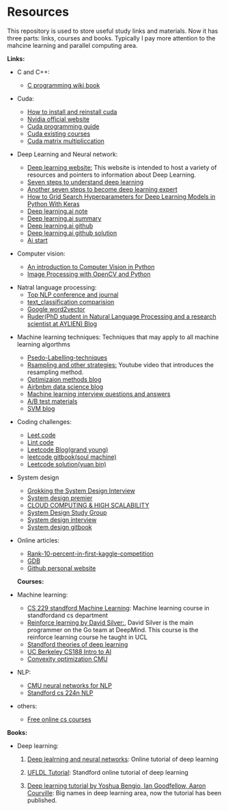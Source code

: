 # Resources

This repository is used to store useful study links and materials. Now it has three parts: links, courses and books. Typically I pay more attention to the mahcine learning and parallel computing area.

**Links:**
- C and C++:
  * [C programming wiki book](https://en.m.wikibooks.org/wiki/C_Programming) 
  
- Cuda:

  - [How to install and reinstall cuda](http://www.cnblogs.com/mayi2010/p/5604586.html)
  - [Nvidia official website](http://www.nvidia.com/page/home.html)
  - [Cuda programming guide](http://docs.nvidia.com/cuda/)
  - [Cuda existing courses](https://developer.nvidia.com/educators/existing-courses)
  - [Cuda matrix multipliccation](https://github.com/lzhengchun/matrix-cuda/blob/master/matrix_cuda.cu)
  
- Deep Learning and Neural network:
  - [Deep learning website:](http://deeplearning.net/) This website is intended to host a variety of resources and pointers to information about Deep Learning. 
  - [Seven steps to understand deep learning](http://www.kdnuggets.com/2016/01/seven-steps-deep-learning.html)
  - [Another seven steps to become deep learning expert](https://www.linkedin.com/pulse/7-steps-becoming-deep-learning-expert-ankit-agarwal)
  - [How to Grid Search Hyperparameters for Deep Learning Models in Python With Keras](https://machinelearningmastery.com/grid-search-hyperparameters-deep-learning-models-python-keras/)
  - [Deep learning.ai note](http://www.ai-start.com/dl2017/)
  - [Deep learning.ai summary](https://github.com/mbadry1/DeepLearning.ai-Summary)
  - [Deep learning.ai github](https://github.com/Kulbear/deep-learning-coursera)
  - [Deep learning.ai github solution](https://github.com/JudasDie/deeplearning.ai)
  - [Ai start](http://www.ai-start.com/)
  
- Computer vision:
  * [An introduction to Computer Vision in Python](https://alexlouden.com/posts/2016-computer-vision-on-strawberries.html)
  * [Image Processing with OpenCV and Python](http://funcvis.org/blog/?p=44)
 
* Natral language processing:
  * [Top NLP conference and journal](http://blog.paramitamirza.com/2014/01/17/top-nlpcl-conferences-and-journals/)
  * [text_classification comparision](https://github.com/brightmart/text_classification)
  * [Google word2vector](https://code.google.com/archive/p/word2vec/)
  * [Ruder(PhD student in Natural Language Processing and a research scientist at AYLIEN) Blog](http://ruder.io/optimizing-gradient-descent/)

- Machine learning techniques: Techniques that may apply to all machine learning algorthms
  * [Psedo-Labelling-techniques](https://www.analyticsvidhya.com/blog/2017/09/pseudo-labelling-semi-supervised-learning-technique/)
  * [Rsampling and other strategies:](https://www.youtube.com/watch?v=-Z1PaqYKC1w&t=299s) Youtube video that introduces the resampling method.
  * [Optimizaion methods blog](http://ruder.io/optimizing-gradient-descent/)
  * [Airbnbm data science blog](https://medium.com/airbnb-engineering/data/home)
  * [Machine learning interview questions and answers](https://www.springboard.com/blog/machine-learning-interview-questions/)
  * [A/B test materials](http://exp-platform.com/talks/)
  * [SVM blog](https://mp.weixin.qq.com/s?__biz=MzI4MDYzNzg4Mw==&mid=2247487755&idx=1&sn=22b1e130bdbf8657b61aba492fdc6b7d&chksm=ebb429dfdcc3a0c95b4dd6281639277b165cfdd28234e45cb3f2feb8d2158e50e951d681524c&mpshare=1&scene=1&srcid=0601VxP6v8Uc7Ub6Z2TsBSmT&pass_ticket=ugENCR8c8Z5iQVS5tlIeqFCenO5J%2BS7U%2Fgu36X6d%2F%2F1phPYs2pUCp3fenP3kl%2FXk#rd)
  
- Coding challenges:
  * [Leet code](https://leetcode.com)
  * [Lint code](https://www.lintcode.com)
  * [Leetcode Blog(grand young)](http://www.cnblogs.com/grandyang/p/4606334.html)
  * [leetcode gitbook(soul machine)](https://soulmachine.gitbooks.io/algorithm-essentials/content/java/linear-list/array/remove-duplicates-from-sorted-array.html)  
  * [Leetcode solution(yuan bin)](https://algorithm.yuanbin.me/zh-hans/)
  
- System design
  * [Grokking the System Design Interview](https://www.educative.io/collection/5668639101419520/5649050225344512)
  * [System design premier](https://github.com/donnemartin/system-design-primer)
  * [CLOUD COMPUTING & HIGH SCALABILITY](http://www.wayne.ink/2018/03/20/Distributed-System/System-Design/)
  * [System Design Study Group](http://systemdesigns.blogspot.com/2015/11/0.html)
  * [System design interview](https://github.com/checkcheckzz/system-design-interview)
  * [System design gitbook](https://soulmachine.gitbooks.io/system-design/content/cn/task-scheduler.html?q=)

  
- Online articles:
  * [Rank-10-percent-in-first-kaggle-competition](https://dnc1994.com/2016/04/rank-10-percent-in-first-kaggle-competition/)
  * [GDB](https://www.youtube.com/watch?v=xQ0ONbt-qPs)
  * [Github personal website](http://jmcglone.com/guides/github-pages/)
  
  **Courses:**
- Machine learning:   

    * [CS 229 standford Machine Learning](http://cs229.stanford.edu/): Machine learning course in standfordand cs department
    * [Reinforce learning by David Silver:](http://http://www0.cs.ucl.ac.uk/staff/d.silver/web/Teaching.html), David Silver is the main programmer on the Go team at DeepMind. This course is the reinforce learning course he taught in UCL 
    * [Standford theories of deep learning](https://www.researchgate.net/project/Theories-of-Deep-Learning)
    * [UC Berkeley CS188 Intro to AI](http://ai.berkeley.edu/home.html)
    * [Convexity optimization CMU](http://www.stat.cmu.edu/~ryantibs/convexopt/)

- NLP:
    * [CMU neural networks for NLP](http://phontron.com/class/nn4nlp2017/)
    * [Standford cs 224n NLP](http://web.stanford.edu/class/cs224n/syllabus.html)
    
- others: 
  * [Free online cs courses](https://github.com/prakhar1989/awesome-courses)

**Books:**
 - Deep learning:
   1) [Deep lealrning and neural networks](http://neuralnetworksanddeeplearning.com/): Online tutorial of deep learning
   
   2) [UFLDL Tutorial](http://deeplearning.stanford.edu/wiki/index.php/UFLDL_Tutorial): Standford online tutorial of deep learning
   
   3) [Deep learning tutorial by Yoshua Bengio, Ian Goodfellow, Aaron Courville](http://deeplearning.net/reading-list/tutorials/): Big names in deep learning area, now the tutorial has been published.
